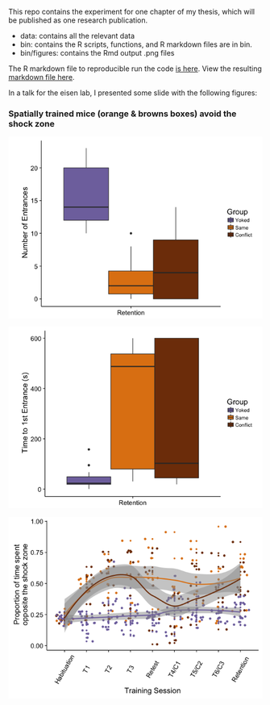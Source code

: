 This repo contains the experiment for one chapter of my thesis, which will be published as one research publication.
- data: contains all the relevant data 
- bin: contains the R scripts, functions, and R markdown files are in bin.
- bin/figures: contains the Rmd output .png files

The R markdown file to reproducible run the code [is here](./bin/01_behavior.Rmd). View the resulting [markdown file here](./bin/01_behavior.md). 

In a talk for the eisen lab, I presented some slide with the following figures:

### Spatially trained mice (orange & browns boxes) avoid the shock zone

![spatialtraining1](./bin/01_behavior_files/figure-markdown_strict/unnamed-chunk-3-3.png "Spatially trained mice (orange & browns boxes) avoid the shock zone")

![spatialtraining2](./bin/01_behavior_files/figure-markdown_strict/unnamed-chunk-3-5.png "Spatially trained mice (orange & browns boxes) avoid the shock zone")

![spatialtraining32](./bin/01_behavior_files/figure-markdown_strict/unnamed-chunk-3-2.png "But there is a lot of variability")


